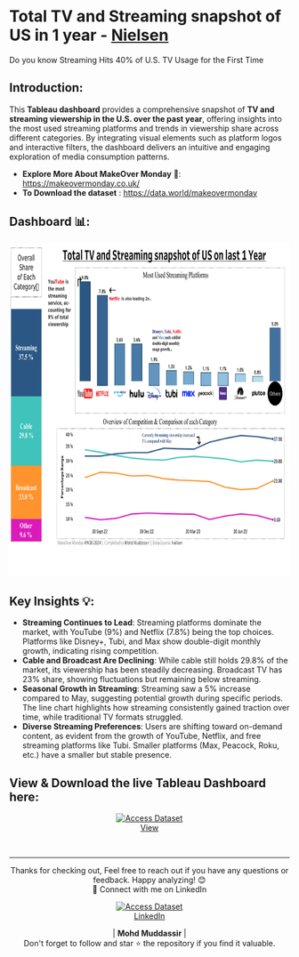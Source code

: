 # Total TV and Streaming snapshot of US in 1 year - [Nielsen](https://www.nielsen.com/insights/2023/sports-gave-broadcast-channels-a-second-straight-month-of-viewing-gains-in-september/)
Do you know Streaming Hits 40% of U.S. TV Usage for the First Time
## Introduction: 
This **Tableau dashboard** provides a comprehensive snapshot of **TV and streaming viewership in the U.S. over the past year**, offering insights into the most used streaming platforms and trends in viewership share across different categories. By integrating visual elements such as platform logos and interactive filters, the dashboard delivers an intuitive and engaging exploration of media consumption patterns.

- **Explore More About MakeOver Monday** 🔗: https://makeovermonday.co.uk/
- **To Download the dataset** : https://data.world/makeovermonday

## Dashboard 📊: 
<div align="center">
    <img src="https://github.com/mohd-muddassir99/MakeoverMonday-TableauProjects/blob/6d77d119aaff9471942d4a234a9b17480cf46c14/Total%20TV%20and%20Streaming%20snapshot%20of%20US%20in%201%20year%20%23MOM%20W30%20-2024/%23MOM%20W30-%202024%20TV%20%26%20Streaming%20SnapShot%20of%20US.png" width="800px" height="600px">
</div> 

## Key Insights 💡:
- **Streaming Continues to Lead**: Streaming platforms dominate the market, with YouTube (9%) and Netflix (7.8%) being the top choices. Platforms like Disney+, Tubi, and Max show double-digit monthly growth, indicating rising competition.
- **Cable and Broadcast Are Declining**: While cable still holds 29.8% of the market, its viewership has been steadily decreasing. Broadcast TV has 23% share, showing fluctuations but remaining below streaming.
- **Seasonal Growth in Streaming**: Streaming saw a 5% increase compared to May, suggesting potential growth during specific periods. The line chart highlights how streaming consistently gained traction over time, while traditional TV formats struggled.
- **Diverse Streaming Preferences**: Users are shifting toward on-demand content, as evident from the growth of YouTube, Netflix, and free streaming platforms like Tubi. Smaller platforms (Max, Peacock, Roku, etc.) have a smaller but stable presence.

## View & Download the live Tableau Dashboard here:

<p align="center">
    <a href="https://public.tableau.com/views/MOMW30-2024TVStreamingSnapshot/MOMW30-2024TVStreamingSnapShotofUS?:language=en-US&:sid=&:redirect=auth&:display_count=n&:origin=viz_share_link">
        <img src="https://www.tableau.com/sites/default/files/blog/tableautips_30.png" width="120px" alt="Access Dataset"><br>
        View
    </a>
</p> <br>

---

<div align="center">
Thanks for checking out, Feel free to reach out if you have any questions or feedback. Happy analyzing! 😊<br>
 🔗 Connect with me on LinkedIn 
 
  <p align="center">
    <a href="https://www.linkedin.com/in/mohd-muddassir99/">
        <img src="https://upload.wikimedia.org/wikipedia/commons/thumb/c/ca/LinkedIn_logo_initials.png/640px-LinkedIn_logo_initials.png" width="65px" alt="Access Dataset"><br>
        LinkedIn
    </a>

   | **Mohd Muddassir** | </a> <br>
Don't forget to follow and star ⭐ the repository if you find it valuable.
</div>
